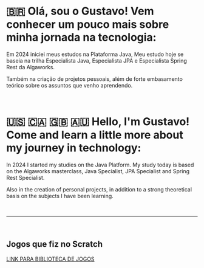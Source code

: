 # 🇧🇷 Olá, sou o Gustavo! Vem conhecer um pouco mais sobre minha jornada na tecnologia:

Em 2024 iniciei meus estudos na Plataforma Java, Meu estudo hoje se baseia na trilha Especialista Java, Especialista JPA e Especialista Spring Rest da Algaworks.

Também na criação de projetos pessoais, além de forte embasamento teórico sobre os assuntos que venho aprendendo.

<br>

# 🇺🇸 🇨🇦 🇬🇧 🇦🇺 Hello, I'm Gustavo! Come and learn a little more about my journey in technology:

In 2024 I started my studies on the Java Platform. My study today is based on the Algaworks masterclass, Java Specialist, JPA Specialist and Spring Rest Specialist.

Also in the creation of personal projects, in addition to a strong theoretical basis on the subjects I have been learning.

<br>
<hr>
<br>

## Jogos que fiz no Scratch

[LINK PARA BIBLIOTECA DE JOGOS](https://scratch.mit.edu/users/GustavoRickli/projects/)
